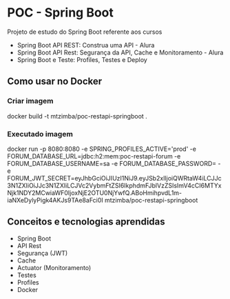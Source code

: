 <h1>POC - Spring Boot</h1>

Projeto de estudo do Spring Boot referente aos cursos

* Spring Boot API REST: Construa uma API - Alura
* Spring Boot API Rest: Segurança da API, Cache e Monitoramento - Alura
* Spring Boot e Teste: Profiles, Testes e Deploy


<h2>Como usar no Docker</h2>

<h3>Criar imagem</h3>

docker build -t mtzimba/poc-restapi-springboot .

<h3>Executado imagem</h3>
docker run -p 8080:8080 -e SPRING_PROFILES_ACTIVE='prod' -e FORUM_DATABASE_URL=jdbc:h2:mem:poc-restapi-forum -e FORUM_DATABASE_USERNAME=sa -e FORUM_DATABASE_PASSWORD= -e FORUM_JWT_SECRET=eyJhbGciOiJIUzI1NiJ9.eyJSb2xlIjoiQWRtaW4iLCJJc3N1ZXIiOiJJc3N1ZXIiLCJVc2VybmFtZSI6IkphdmFJblVzZSIsImV4cCI6MTYxNjk1NDY2MCwiaWF0IjoxNjE2OTU0NjYwfQ.ABoHmihpvdL1m-iaNXeDylyPigk4AKJs9TAe8aFci0I mtzimba/poc-restapi-springboot

<h2>Conceitos e tecnologias aprendidas</h2>

* Spring Boot
* API Rest
* Segurança (JWT)
* Cache
* Actuator (Monitoramento)
* Testes
* Profiles
* Docker